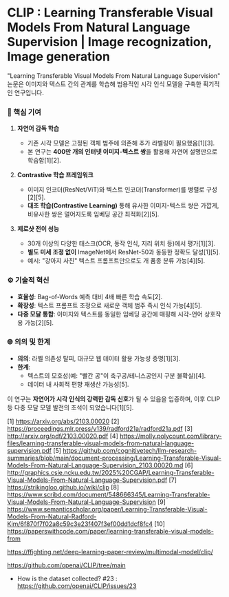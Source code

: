 # CLIP : Learning Transferable Visual Models From Natural Language Supervision | Image recognization, Image generation
"Learning Transferable Visual Models From Natural Language Supervision" 논문은 이미지와 텍스트 간의 관계를 학습해 범용적인 시각 인식 모델을 구축한 획기적인 연구입니다.

### 📌 핵심 기여  
1. **자연어 감독 학습**  
   - 기존 시각 모델은 고정된 객체 범주에 의존해 추가 라벨링이 필요했음[1][3].  
   - 본 연구는 **400만 개의 인터넷 이미지-텍스트 쌍**을 활용해 자연어 설명만으로 학습함[1][2].  

2. **Contrastive 학습 프레임워크**  
   - 이미지 인코더(ResNet/ViT)와 텍스트 인코더(Transformer)를 병렬로 구성[2][5].  
   - **대조 학습(Contrastive Learning)** 통해 유사한 이미지-텍스트 쌍은 가깝게, 비유사한 쌍은 멀어지도록 임베딩 공간 최적화[2][5].  

3. **제로샷 전이 성능**  
   - 30개 이상의 다양한 태스크(OCR, 동작 인식, 지리 위치 등)에서 평가[1][3].  
   - **별도 미세 조정 없이** ImageNet에서 ResNet-50과 동등한 정확도 달성[1][5].  
   - 예시: "강아지 사진" 텍스트 프롬프트만으로도 개 품종 분류 가능[4][5].  

### ⚙️ 기술적 혁신  
- **효율성**: Bag-of-Words 예측 대비 4배 빠른 학습 속도[2].  
- **확장성**: 텍스트 프롬프트 조정으로 새로운 객체 범주 즉시 인식 가능[4][5].  
- **다중 모달 통합**: 이미지와 텍스트를 동일한 임베딩 공간에 매핑해 시각-언어 상호작용 가능[2][5].  

### 🌐 의의 및 한계  
- **의의**: 라벨 의존성 탈피, 대규모 웹 데이터 활용 가능성 증명[1][3].  
- **한계**:  
  - 텍스트의 모호성(예: "빨간 공"이 축구공/테니스공인지 구분 불확실)[4].  
  - 데이터 내 사회적 편향 재생산 가능성[5].  

이 연구는 **자연어가 시각 인식의 강력한 감독 신호**가 될 수 있음을 입증하며, 이후 CLIP 등 다중 모달 모델 발전의 초석이 되었습니다[1][5].

[1] https://arxiv.org/abs/2103.00020
[2] https://proceedings.mlr.press/v139/radford21a/radford21a.pdf
[3] http://arxiv.org/pdf/2103.00020.pdf
[4] https://molly.polycount.com/library-files/learning-transferable-visual-models-from-natural-language-supervision.pdf
[5] https://github.com/cognitivetech/llm-research-summaries/blob/main/document-processing/Learning-Transferable-Visual-Models-From-Natural-Language-Supervision_2103.00020.md
[6] http://graphics.csie.ncku.edu.tw/2025%20CGAP/Learning-Transferable-Visual-Models-From-Natural-Language-Supervision.pdf
[7] https://strikingloo.github.io/wiki/clip
[8] https://www.scribd.com/document/548666345/Learning-Transferable-Visual-Models-From-Natural-Language-Supervision
[9] https://www.semanticscholar.org/paper/Learning-Transferable-Visual-Models-From-Natural-Radford-Kim/6f870f7f02a8c59c3e23f407f3ef00dd1dcf8fc4
[10] https://paperswithcode.com/paper/learning-transferable-visual-models-from

https://ffighting.net/deep-learning-paper-review/multimodal-model/clip/

https://github.com/openai/CLIP/tree/main

- How is the dataset collected? #23 : https://github.com/openai/CLIP/issues/23
